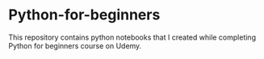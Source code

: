 # Python-for-beginners

This repository contains python notebooks that I created while completing Python for beginners course on Udemy.
